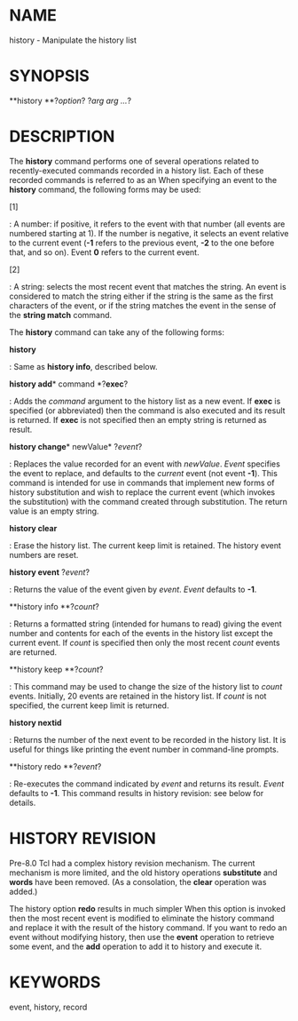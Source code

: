 # NAME

history - Manipulate the history list

# SYNOPSIS

**history **?*option*? ?*arg arg \...*?

# DESCRIPTION

The **history** command performs one of several operations related to
recently-executed commands recorded in a history list. Each of these
recorded commands is referred to as an When specifying an event to the
**history** command, the following forms may be used:

\[1\]

:   A number: if positive, it refers to the event with that number (all
    events are numbered starting at 1). If the number is negative, it
    selects an event relative to the current event (**-1** refers to the
    previous event, **-2** to the one before that, and so on). Event
    **0** refers to the current event.

\[2\]

:   A string: selects the most recent event that matches the string. An
    event is considered to match the string either if the string is the
    same as the first characters of the event, or if the string matches
    the event in the sense of the **string match** command.

The **history** command can take any of the following forms:

**history**

:   Same as **history info**, described below.

**history add*** command *?**exec**?

:   Adds the *command* argument to the history list as a new event. If
    **exec** is specified (or abbreviated) then the command is also
    executed and its result is returned. If **exec** is not specified
    then an empty string is returned as result.

**history change*** newValue* ?*event*?

:   Replaces the value recorded for an event with *newValue*. *Event*
    specifies the event to replace, and defaults to the *current* event
    (not event **-1**). This command is intended for use in commands
    that implement new forms of history substitution and wish to replace
    the current event (which invokes the substitution) with the command
    created through substitution. The return value is an empty string.

**history clear**

:   Erase the history list. The current keep limit is retained. The
    history event numbers are reset.

**history event** ?*event*?

:   Returns the value of the event given by *event*. *Event* defaults to
    **-1**.

**history info **?*count*?

:   Returns a formatted string (intended for humans to read) giving the
    event number and contents for each of the events in the history list
    except the current event. If *count* is specified then only the most
    recent *count* events are returned.

**history keep **?*count*?

:   This command may be used to change the size of the history list to
    *count* events. Initially, 20 events are retained in the history
    list. If *count* is not specified, the current keep limit is
    returned.

**history nextid**

:   Returns the number of the next event to be recorded in the history
    list. It is useful for things like printing the event number in
    command-line prompts.

**history redo **?*event*?

:   Re-executes the command indicated by *event* and returns its result.
    *Event* defaults to **-1**. This command results in history
    revision: see below for details.

# HISTORY REVISION

Pre-8.0 Tcl had a complex history revision mechanism. The current
mechanism is more limited, and the old history operations **substitute**
and **words** have been removed. (As a consolation, the **clear**
operation was added.)

The history option **redo** results in much simpler When this option is
invoked then the most recent event is modified to eliminate the history
command and replace it with the result of the history command. If you
want to redo an event without modifying history, then use the **event**
operation to retrieve some event, and the **add** operation to add it to
history and execute it.

# KEYWORDS

event, history, record
